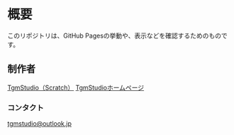 # 概要
このリポジトリは、GitHub Pagesの挙動や、表示などを確認するためのものです。
## 制作者
[TgmStudio（Scratch）](https://scratch.mit.edu/users/TgmStudio)
[TgmStudioホームページ](https://newtgm.my.canva.site)
### コンタクト
[tgmstudio@outlook.jp](mailto:tgmstudio@outlook.jp)

